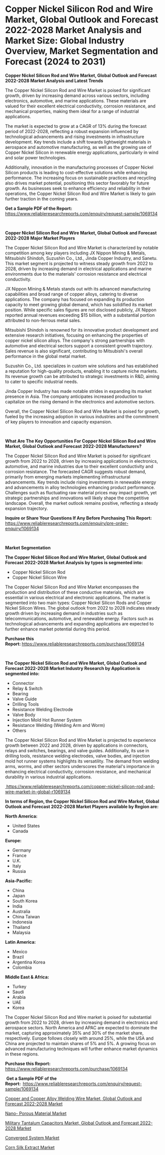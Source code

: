 <p><h1>Copper Nickel Silicon Rod and Wire Market, Global Outlook and Forecast 2022-2028 Market Analysis and Market Size: Global Industry Overview, Market Segmentation and Forecast (2024 to 2031)</h1></p><p><strong>Copper Nickel Silicon Rod and Wire Market, Global Outlook and Forecast 2022-2028 Market Analysis and Latest Trends</strong></p>
<p><p>The Copper Nickel Silicon Rod and Wire Market is poised for significant growth, driven by increasing demand across various sectors, including electronics, automotive, and marine applications. These materials are valued for their excellent electrical conductivity, corrosion resistance, and mechanical properties, making them ideal for a range of industrial applications.</p><p>The market is expected to grow at a CAGR of 13% during the forecast period of 2022-2028, reflecting a robust expansion influenced by technological advancements and rising investments in infrastructure development. Key trends include a shift towards lightweight materials in aerospace and automotive manufacturing, as well as the growing use of Copper Nickel Silicon in renewable energy applications, particularly in wind and solar power technologies.</p><p>Additionally, innovation in the manufacturing processes of Copper Nickel Silicon products is leading to cost-effective solutions while enhancing performance. The increasing focus on sustainable practices and recycling also drives market potential, positioning this sector favorably for future growth. As businesses seek to enhance efficiency and reliability in their operations, the Copper Nickel Silicon Rod and Wire Market is likely to gain further traction in the coming years.</p></p>
<p><strong>Get a Sample PDF of the Report:&nbsp;</strong> <a href="https://www.reliableresearchreports.com/enquiry/request-sample/1069134">https://www.reliableresearchreports.com/enquiry/request-sample/1069134</a></p>
<p>&nbsp;</p>
<p><strong>Copper Nickel Silicon Rod and Wire Market, Global Outlook and Forecast 2022-2028 Major Market Players</strong></p>
<p><p>The Copper Nickel Silicon Rod and Wire Market is characterized by notable competition among key players including JX Nippon Mining & Metals, Mitsubishi Shindoh, Suzushin Co., Ltd., Jinda Copper Industry, and Sanetu. This market segment is projected to witness steady growth from 2022 to 2028, driven by increasing demand in electrical applications and marine environments due to the materials' corrosion resistance and electrical conductivity.</p><p>JX Nippon Mining & Metals stands out with its advanced manufacturing capabilities and broad range of copper alloys, catering to diverse applications. The company has focused on expanding its production capacity to meet growing global demand, which has solidified its market position. While specific sales figures are not disclosed publicly, JX Nippon reported annual revenues exceeding $15 billion, with a substantial portion attributed to non-ferrous metal sales.</p><p>Mitsubishi Shindoh is renowned for its innovative product development and extensive research initiatives, focusing on enhancing the properties of copper nickel silicon alloys. The company's strong partnerships with automotive and electrical sectors support a consistent growth trajectory. Sales revenue is also significant, contributing to Mitsubishi's overall performance in the global metal market.</p><p>Suzushin Co., Ltd. specializes in custom wire solutions and has established a reputation for high-quality products, enabling it to capture niche markets. Its revenue growth can be attributed to strategic investments in R&D, aiming to cater to specific industrial needs.</p><p>Jinda Copper Industry has made notable strides in expanding its market presence in Asia. The company anticipates increased production to capitalize on the rising demand in the electronics and automotive sectors.</p><p>Overall, the Copper Nickel Silicon Rod and Wire Market is poised for growth, fueled by the increasing adoption in various industries and the commitment of key players to innovation and capacity expansion.</p></p>
<p>&nbsp;</p>
<p><strong>What Are The Key Opportunities For Copper Nickel Silicon Rod and Wire Market, Global Outlook and Forecast 2022-2028 Manufacturers?</strong></p>
<p><p>The Copper Nickel Silicon Rod and Wire Market is poised for significant growth from 2022 to 2028, driven by increasing applications in electronics, automotive, and marine industries due to their excellent conductivity and corrosion resistance. The forecasted CAGR suggests robust demand, primarily from emerging markets implementing infrastructural advancements. Key trends include rising investments in renewable energy and advancements in alloy technologies enhancing product performance. Challenges such as fluctuating raw material prices may impact growth, yet strategic partnerships and innovations will likely shape the competitive landscape. Overall, the market outlook remains positive, reflecting a steady expansion trajectory.</p></p>
<p><strong>Inquire or Share Your Questions If Any Before Purchasing This Report:</strong> <a href="https://www.reliableresearchreports.com/enquiry/pre-order-enquiry/1069134">https://www.reliableresearchreports.com/enquiry/pre-order-enquiry/1069134</a></p>
<p>&nbsp;</p>
<p><strong>Market Segmentation</strong></p>
<p><strong>The Copper Nickel Silicon Rod and Wire Market, Global Outlook and Forecast 2022-2028 Market Analysis by types is segmented into:</strong></p>
<p><ul><li>Copper Nickel Silicon Rod</li><li>Copper Nickel Silicon Wire</li></ul></p>
<p><p>The Copper Nickel Silicon Rod and Wire Market encompasses the production and distribution of these conductive materials, which are essential in various electrical and electronic applications. The market is segmented into two main types: Copper Nickel Silicon Rods and Copper Nickel Silicon Wires. The global outlook from 2022 to 2028 indicates steady growth driven by increasing demand in industries such as telecommunications, automotive, and renewable energy. Factors such as technological advancements and expanding applications are expected to further enhance market potential during this period.</p></p>
<p><strong>Purchase this Report:&nbsp;</strong><a href="https://www.reliableresearchreports.com/purchase/1069134">https://www.reliableresearchreports.com/purchase/1069134</a></p>
<p>&nbsp;</p>
<p><strong>The Copper Nickel Silicon Rod and Wire Market, Global Outlook and Forecast 2022-2028 Market Industry Research by Application is segmented into:</strong></p>
<p><ul><li>Connector</li><li>Relay & Switch</li><li>Bearing</li><li>Valve Guide</li><li>Drilling Tools</li><li>Resistance Welding Electrode</li><li>Valve Body</li><li>Injection Mold Hot Runner System</li><li>Resistance Welding (Welding Arm and Worm)</li><li>Others</li></ul></p>
<p><p>The Copper Nickel Silicon Rod and Wire Market is projected to experience growth between 2022 and 2028, driven by applications in connectors, relays and switches, bearings, and valve guides. Additionally, its use in drilling tools, resistance welding electrodes, valve bodies, and injection mold hot runner systems highlights its versatility. The demand from welding arms, worms, and other sectors underscores the material's importance in enhancing electrical conductivity, corrosion resistance, and mechanical durability in various industrial applications.</p></p>
<p><a href="https://www.reliableresearchreports.com/copper-nickel-silicon-rod-and-wire-market-in-global-r1069134">&nbsp;https://www.reliableresearchreports.com/copper-nickel-silicon-rod-and-wire-market-in-global-r1069134</a></p>
<p><strong>In terms of Region, the Copper Nickel Silicon Rod and Wire Market, Global Outlook and Forecast 2022-2028 Market Players available by Region are:</strong></p>
<p>
    <p> <strong> North America: </strong>
        <ul>
            <li>United States</li>
            <li>Canada</li>
        </ul>
        </p> 
    <p> <strong> Europe: </strong>
        <ul>
            <li>Germany</li>
            <li>France</li>
            <li>U.K.</li>
            <li>Italy</li>
            <li>Russia</li>
        </ul>
        </p> 
    <p> <strong> Asia-Pacific: </strong>
        <ul>
            <li>China</li>
            <li>Japan</li>
            <li>South Korea</li>
            <li>India</li>
            <li>Australia</li>
            <li>China Taiwan</li>
            <li>Indonesia</li>
            <li>Thailand</li>
            <li>Malaysia</li>
        </ul>
        </p> 
    <p> <strong> Latin America: </strong>
        <ul>
            <li>Mexico</li>
            <li>Brazil</li>
            <li>Argentina Korea</li>
            <li>Colombia</li>
        </ul>
        </p> 
    <p> <strong> Middle East & Africa: </strong>
        <ul>
            <li>Turkey</li>
            <li>Saudi</li>
            <li>Arabia</li>
            <li>UAE</li>
            <li>Korea</li>
        </ul>
    </p>
    </p>
<p><p>The Copper Nickel Silicon Rod and Wire market is poised for substantial growth from 2022 to 2028, driven by increasing demand in electronics and aerospace sectors. North America and APAC are expected to dominate the market, capturing approximately 35% and 30% of the market share, respectively. Europe follows closely with around 25%, while the USA and China are projected to maintain shares of 5% and 5%. A growing focus on advanced manufacturing techniques will further enhance market dynamics in these regions.</p></p>
<p><strong>Purchase this Report: </strong><a href="https://www.reliableresearchreports.com/purchase/1069134">https://www.reliableresearchreports.com/purchase/1069134</a></p>
<p>&nbsp;<strong>Get a Sample PDF of the Report:&nbsp;&nbsp;</strong><a href="https://www.reliableresearchreports.com/enquiry/request-sample/1069134">https://www.reliableresearchreports.com/enquiry/request-sample/1069134</a></p>
<p><strong></strong></p>
<p><p><a href="https://github.com/joannesouthgate/Market-Research-Report-List-4/blob/main/copper-and-copper-alloy-welding-wire-market-global-outlook-and-forecast-2022-2028-market.md">Copper and Copper Alloy Welding Wire Market, Global Outlook and Forecast 2022-2028 Market</a></p><p><a href="https://issuu.com/reportprime-2/docs/nano-porous-material-market-size-20_36f29b0b515f28">Nano- Porous Material Market</a></p><p><a href="https://github.com/sofayahoo2023/Market-Research-Report-List-6/blob/main/military-tantalum-capacitors-market-global-outlook-and-forecast-2022-2028-market.md">Military Tantalum Capacitors Market, Global Outlook and Forecast 2022-2028 Market</a></p><p><a href="https://www.linkedin.com/pulse/emerging-converged-system-market-opportunities-analysis-investors-qlyfe?trackingId=%2FRxUDo86TO%2BXMfQ0PxUzKA%3D%3D">Converged System Market</a></p><p><a href="https://www.linkedin.com/pulse/global-corn-silk-extract-market-focus-product-type-powderliquid-ickxe?trackingId=gekPtSswQOKMOhGEb7DBRQ%3D%3D">Corn Silk Extract Market</a></p></p>
